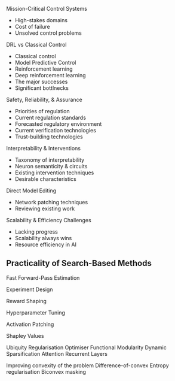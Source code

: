 
Mission-Critical Control Systems
- High-stakes domains
- Cost of failure
- Unsolved control problems

DRL vs Classical Control
- Classical control
- Model Predictive Control
- Reinforcement learning
- Deep reinforcement learning
- The major successes
- Significant bottlnecks

Safety, Reliability, & Assurance
- Priorities of regulation
- Current regulation standards
- Forecasted regulatory environment
- Current verification technologies
- Trust-building technologies

Interpretability & Interventions
- Taxonomy of interpretability
- Neuron semanticity & circuits
- Existing intervention techniques
- Desirable characteristics

Direct Model Editing
- Network patching techniques
- Reviewing existing work

Scalability & Efficiency Challenges
- Lacking progress
- Scalability always wins
- Resource efficiency in AI

Practicality of Search-Based Methods
- 

Fast Forward-Pass Estimation







Experiment Design

Reward Shaping

Hyperparameter Tuning

Activation Patching

Shapley Values

Ubiquity
Regularisation
Optimiser
Functional Modularity
Dynamic Sparsification
Attention
Recurrent Layers


Improving convexity of the problem
Difference-of-convex
Entropy regularisation
Biconvex masking